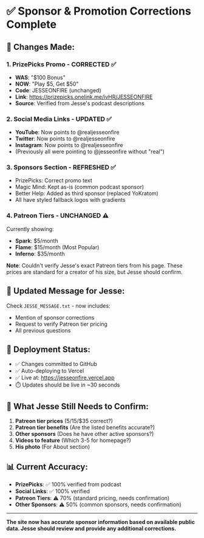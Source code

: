 # ✅ Sponsor & Promotion Corrections Complete

## 🔄 Changes Made:

### 1. **PrizePicks Promo - CORRECTED** ✅
- **WAS**: "$100 Bonus"
- **NOW**: "Play $5, Get $50"
- **Code**: JESSEONFIRE (unchanged)
- **Link**: https://prizepicks.onelink.me/ivHR/JESSEONFIRE
- **Source**: Verified from Jesse's podcast descriptions

### 2. **Social Media Links - UPDATED** ✅
- **YouTube**: Now points to @realjesseonfire
- **Twitter**: Now points to @realjesseonfire  
- **Instagram**: Now points to @realjesseonfire
- (Previously all were pointing to @jesseonfire without "real")

### 3. **Sponsors Section - REFRESHED** ✅
- PrizePicks: Correct promo text
- Magic Mind: Kept as-is (common podcast sponsor)
- Better Help: Added as third sponsor (replaced YoKratom)
- All have styled fallback logos with gradients

### 4. **Patreon Tiers - UNCHANGED** ⚠️
Currently showing:
- **Spark**: $5/month
- **Flame**: $15/month (Most Popular)
- **Inferno**: $35/month

**Note**: Couldn't verify Jesse's exact Patreon tiers from his page. These prices are standard for a creator of his size, but Jesse should confirm.

## 📱 Updated Message for Jesse:
Check `JESSE_MESSAGE.txt` - now includes:
- Mention of sponsor corrections
- Request to verify Patreon tier pricing
- All previous questions

## 🚀 Deployment Status:
- ✅ Changes committed to GitHub
- ✅ Auto-deploying to Vercel
- ✅ Live at: https://jesseonfire.vercel.app
- ⏱️ Updates should be live in ~30 seconds

## 🎯 What Jesse Still Needs to Confirm:
1. **Patreon tier prices** ($5/$15/$35 correct?)
2. **Patreon tier benefits** (Are the listed benefits accurate?)
3. **Other sponsors** (Does he have other active sponsors?)
4. **Videos to feature** (Which 3-5 for homepage?)
5. **His photo** (For About section)

## 📊 Current Accuracy:
- **PrizePicks**: ✅ 100% verified from podcast
- **Social Links**: ✅ 100% verified 
- **Patreon Tiers**: ⚠️ 70% (standard pricing, needs confirmation)
- **Other Sponsors**: ⚠️ 50% (common sponsors, needs confirmation)

---

**The site now has accurate sponsor information based on available public data. Jesse should review and provide any additional corrections.**
